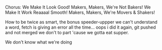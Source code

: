 Chorus:
We Make It Look Good!
Makers, Makers, We're Not Bakers!
We Make It Work Reaaaal Smooth!
Makers, Makers, We're Movers & Shakers!

How to be twice as smart,
the bonus speeder-uppper
we can't understand a word,
fetch is giving an error all the time...
oops i did it again, git pushed and not merged
we don't to part
'cause we gotta eat supper.

We don't know what we're doing

